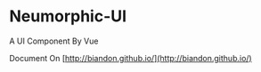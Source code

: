# Neumorphic-UI

A UI Component By Vue


Document On [http://biandon.github.io/](http://biandon.github.io/)


